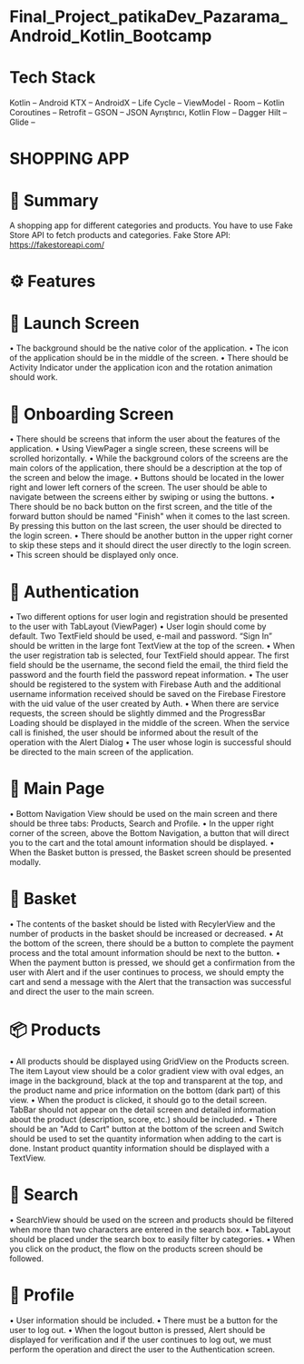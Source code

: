 # Final_Project_patikaDev_Pazarama_Android_Kotlin_Bootcamp

# Tech Stack
Kotlin – 
Android KTX – 
AndroidX – 
Life Cycle – 
ViewModel -
Room – 
Kotlin Coroutines – 
Retrofit – 
GSON – JSON Ayrıştırıcı, 
Kotlin Flow – 
Dagger Hilt – 
Glide –

# SHOPPING APP
# 👀 Summary

A shopping app for different categories and products.
You have to use Fake Store API to fetch products and categories.
Fake Store API: https://fakestoreapi.com/


# ⚙️ Features


# 🚀 Launch Screen

• The background should be the native color of the application.
• The icon of the application should be in the middle of the screen.
• There should be Activity Indicator under the application icon and the rotation animation
should work.

# 🐣 Onboarding Screen

• There should be screens that inform the user about the features of the application.
• Using ViewPager a single screen, these screens will be scrolled horizontally.
• While the background colors of the screens are the main colors of the application, there
should be a description at the top of the screen and below the image.
• Buttons should be located in the lower right and lower left corners of the screen. The user
should be able to navigate between the screens either by swiping or using the buttons.
• There should be no back button on the first screen, and the title of the forward button should
be named "Finish" when it comes to the last screen. By pressing this button on the last
screen, the user should be directed to the login screen.
• There should be another button in the upper right corner to skip these steps and it should
direct the user directly to the login screen.
• This screen should be displayed only once.

# 🔑 Authentication

• Two different options for user login and registration should be presented to the user with
TabLayout (ViewPager)
• User login should come by default. Two TextField should be used, e-mail and password.
“Sign In” should be written in the large font TextView at the top of the screen.
• When the user registration tab is selected, four TextField should appear. The first field should
be the username, the second field the email, the third field the password and the fourth field
the password repeat information.
• The user should be registered to the system with Firebase Auth and the additional username
information received should be saved on the Firebase Firestore with the uid value of the user
created by Auth.
• When there are service requests, the screen should be slightly dimmed and the ProgressBar
Loading should be displayed in the middle of the screen. When the service call is finished,
the user should be informed about the result of the operation with the Alert Dialog
• The user whose login is successful should be directed to the main screen of the application.

# 🏡 Main Page

• Bottom Navigation View should be used on the main screen and there should be three tabs:
Products, Search and Profile.
• In the upper right corner of the screen, above the Bottom Navigation, a button that will direct
you to the cart and the total amount information should be displayed.
• When the Basket button is pressed, the Basket screen should be presented modally.

# 🧺 Basket

• The contents of the basket should be listed with RecylerView and the number of products in
the basket should be increased or decreased.
• At the bottom of the screen, there should be a button to complete the payment process and
the total amount information should be next to the button.
• When the payment button is pressed, we should get a confirmation from the user with Alert
and if the user continues to process, we should empty the cart and send a message with the
Alert that the transaction was successful and direct the user to the main screen.

# 📦 Products

• All products should be displayed using GridView on the Products screen. The item Layout
view should be a color gradient view with oval edges, an image in the background, black at
the top and transparent at the top, and the product name and price information on the
bottom (dark part) of this view.
• When the product is clicked, it should go to the detail screen. TabBar should not appear on
the detail screen and detailed information about the product (description, score, etc.) should
be included.
• There should be an "Add to Cart" button at the bottom of the screen and Switch should be
used to set the quantity information when adding to the cart is done. Instant product quantity
information should be displayed with a TextView.

# 🔎 Search

• SearchView should be used on the screen and products should be filtered when more than
two characters are entered in the search box.
• TabLayout should be placed under the search box to easily filter by categories.
• When you click on the product, the flow on the products screen should be followed.

# 👤 Profile

• User information should be included.
• There must be a button for the user to log out.
• When the logout button is pressed, Alert should be displayed for verification and if the user
continues to log out, we must perform the operation and direct the user to the Authentication
screen.